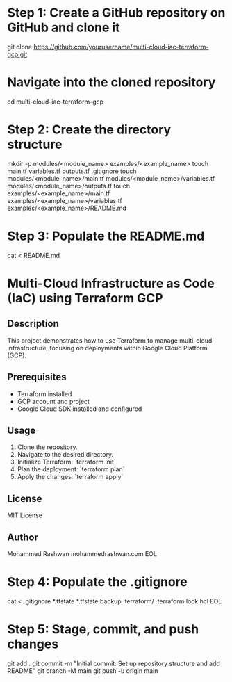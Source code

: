 # Step 1: Create a GitHub repository on GitHub and clone it
git clone https://github.com/yourusername/multi-cloud-iac-terraform-gcp.git

# Navigate into the cloned repository
cd multi-cloud-iac-terraform-gcp

# Step 2: Create the directory structure
mkdir -p modules/<module_name> examples/<example_name>
touch main.tf variables.tf outputs.tf .gitignore
touch modules/<module_name>/main.tf modules/<module_name>/variables.tf modules/<module_name>/outputs.tf
touch examples/<example_name>/main.tf examples/<example_name>/variables.tf examples/<example_name>/README.md

# Step 3: Populate the README.md
cat <<EOL > README.md
# Multi-Cloud Infrastructure as Code (IaC) using Terraform GCP

## Description
This project demonstrates how to use Terraform to manage multi-cloud infrastructure, focusing on deployments within Google Cloud Platform (GCP).

## Prerequisites
- Terraform installed
- GCP account and project
- Google Cloud SDK installed and configured

## Usage
1. Clone the repository.
2. Navigate to the desired directory.
3. Initialize Terraform: \`terraform init\`
4. Plan the deployment: \`terraform plan\`
5. Apply the changes: \`terraform apply\`

## License
MIT License

## Author
Mohammed Rashwan
mohammedrashwan.com
EOL

# Step 4: Populate the .gitignore
cat <<EOL > .gitignore
*.tfstate
*.tfstate.backup
.terraform/
.terraform.lock.hcl
EOL

# Step 5: Stage, commit, and push changes
git add .
git commit -m "Initial commit: Set up repository structure and add README"
git branch -M main
git push -u origin main

